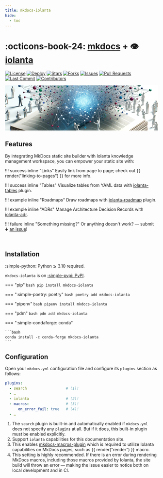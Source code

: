 ```yaml
---
title: mkdocs-iolanta
hide:
  - toc
---
```


# :octicons-book-24: [mkdocs](https://mkdocs.org) + :eye: [iolanta](https://iolanta.tech)

[![License](https://img.shields.io/github/license/iolanta-tech/mkdocs-iolanta)](https://github.com/iolanta-tech/mkdocs-iolanta/blob/main/LICENSE)
[![Deploy](https://github.com/iolanta-tech/mkdocs-iolanta/actions/workflows/deploy.yml/badge.svg)](https://github.com/iolanta-tech/mkdocs-iolanta/actions)
[![Stars](https://img.shields.io/github/stars/iolanta-tech/mkdocs-iolanta)](https://github.com/iolanta-tech/mkdocs-iolanta/stargazers)
[![Forks](https://img.shields.io/github/forks/iolanta-tech/mkdocs-iolanta)](https://github.com/iolanta-tech/mkdocs-iolanta/network/members)
[![Issues](https://img.shields.io/github/issues/iolanta-tech/mkdocs-iolanta)](https://github.com/iolanta-tech/mkdocs-iolanta/issues)
[![Pull Requests](https://img.shields.io/github/issues-pr/iolanta-tech/mkdocs-iolanta)](https://github.com/iolanta-tech/mkdocs-iolanta/pulls)
[![Last Commit](https://img.shields.io/github/last-commit/iolanta-tech/mkdocs-iolanta)](https://github.com/iolanta-tech/mkdocs-iolanta/commits/main)
[![Contributors](https://img.shields.io/github/contributors/iolanta-tech/mkdocs-iolanta)](https://github.com/iolanta-tech/mkdocs-iolanta/graphs/contributors)


![](assets/cover.png)

## Features

By integrating MkDocs static site builder with Iolanta knowledge management workspace, you can empower your static site with:

!!! success inline "Links"
    Easily link from page to page; check out {{ render("linking-to-pages") }} for more info. 

!!! success inline "Tables"
    Visualize tables from YAML data with [iolanta-tables](https://tables.iolanta.tech) plugin.

!!! example inline "Roadmaps"
    Draw roadmaps with [iolanta-roadmap](https://roadmap.iolanta.tech) plugin.

!!! example inline "ADRs"
    Manage Architecture Decision Records with [iolanta-adr](https://adr.iolanta.tech).

!!! failure inline "Something missing?"
    Or anything doesn't work? — submit :heavy_plus_sign: [an issue](https://github.com/iolanta-tech/mkdocs-iolanta/issues)!

<br clear="both"/>

## Installation

:simple-python: Python ⩾ 3.10 required.


`mkdocs-iolanta` is on [:simple-pypi: PyPI](https://pypi.org/project/mkdocs-iolanta).

=== "pip"
    ```bash
    pip install mkdocs-iolanta
    ```

=== ":simple-poetry: poetry"
    ```bash
    poetry add mkdocs-iolanta
    ```

=== "pipenv"
    ```bash
    pipenv install mkdocs-iolanta
    ```

=== "pdm"
    ```bash
    pdm add mkdocs-iolanta
    ```

=== ":simple-condaforge: conda"

    ```bash
    conda install -c conda-forge mkdocs-iolanta
    ```

## Configuration

Open your `mkdocs.yml` configuration file and configure its `plugins` section as follows:

```yaml
plugins:
  - search                  # (1)!
  - …
  - iolanta                 # (2)!
  - macros:                 # (3)!
      on_error_fail: true   # (4)!
  - …
```

1. The `search` plugin is built-in and automatically enabled if `mkdocs.yml` does not specify any `plugins` at all. But if it does, this built-in plugin must be enabled explicitly.
2. Support `iolanta` capabilities for this documentation site.
3. This enables [mkdocs-macros-plugin](https://mkdocs-macros-plugin.readthedocs.io) which is required to utilize Iolanta capabilities on MkDocs pages, such as {{ render("render") }} macro.
4. This setting is highly recommended. If there is an error during rendering MkDocs macros, including those macros provided by Iolanta, the site build will throw an error — making the issue easier to notice both on local development and in CI.
